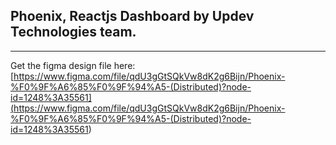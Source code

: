 ## Phoenix, Reactjs Dashboard by Updev Technologies team.

---

Get the figma design file here:
[https://www.figma.com/file/qdU3gGtSQkVw8dK2g6Bijn/Phoenix-%F0%9F%A6%85%F0%9F%94%A5-(Distributed)?node-id=1248%3A35561](<https://www.figma.com/file/qdU3gGtSQkVw8dK2g6Bijn/Phoenix-%F0%9F%A6%85%F0%9F%94%A5-(Distributed)?node-id=1248%3A35561>)

